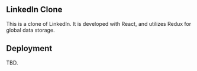 ## LinkedIn Clone

This is a clone of LinkedIn. It is developed with React, and utilizes Redux for global data storage.

## Deployment

TBD.
